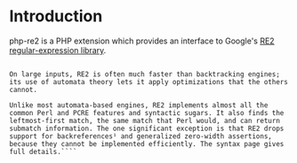 Introduction
=========
php-re2 is a PHP extension which provides an interface to Google's [RE2 regular-expression library](http://code.google.com/p/re2/).

````Backtracking engines are typically full of features and convenient syntactic sugar but can be forced into taking exponential amounts of time on even small inputs. RE2 uses automata theory to guarantee that regular expression searches run in time linear in the size of the input. RE2 implements memory limits, so that searches can be constrained to a fixed amount of memory. RE2 is engineered to use a small fixed C++ stack footprint no matter what inputs or regular expressions it must process; thus RE2 is useful in multithreaded environments where thread stacks cannot grow arbitrarily large.

On large inputs, RE2 is often much faster than backtracking engines; its use of automata theory lets it apply optimizations that the others cannot.

Unlike most automata-based engines, RE2 implements almost all the common Perl and PCRE features and syntactic sugars. It also finds the leftmost-first match, the same match that Perl would, and can return submatch information. The one significant exception is that RE2 drops support for backreferences¹ and generalized zero-width assertions, because they cannot be implemented efficiently. The syntax page gives full details.````
